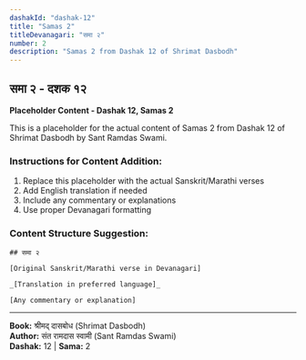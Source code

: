 ```yaml
---
dashakId: "dashak-12"
title: "Samas 2"
titleDevanagari: "समा २"
number: 2
description: "Samas 2 from Dashak 12 of Shrimat Dasbodh"
---
```


## समा २ - दशक १२

<!-- TODO: Add the actual Sanskrit/Marathi content here -->

**Placeholder Content - Dashak 12, Samas 2**

This is a placeholder for the actual content of Samas 2 from Dashak 12 of Shrimat Dasbodh by Sant Ramdas Swami.

### Instructions for Content Addition:
1. Replace this placeholder with the actual Sanskrit/Marathi verses
2. Add English translation if needed
3. Include any commentary or explanations
4. Use proper Devanagari formatting

### Content Structure Suggestion:
```
## समा २

[Original Sanskrit/Marathi verse in Devanagari]

_[Translation in preferred language]_

[Any commentary or explanation]
```

---
**Book:** श्रीमद् दासबोध (Shrimat Dasbodh)  
**Author:** संत रामदास स्वामी (Sant Ramdas Swami)  
**Dashak:** 12 | **Sama:** 2
